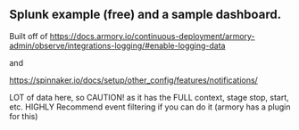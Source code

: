 ## Splunk example (free) and a sample dashboard.  

Built off of 
https://docs.armory.io/continuous-deployment/armory-admin/observe/integrations-logging/#enable-logging-data

and

https://spinnaker.io/docs/setup/other_config/features/notifications/

LOT of data here, so CAUTION!  as it has the FULL context, stage stop, start, etc.  HIGHLY Recommend event filtering if you can do it (armory has a plugin for this)

